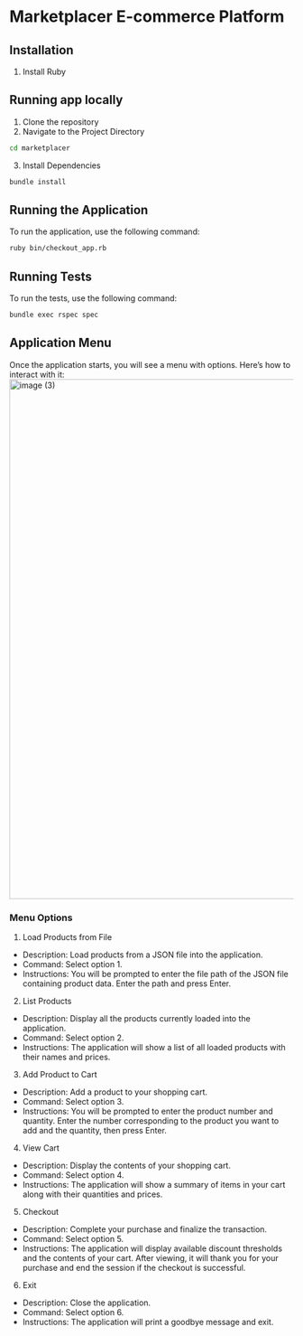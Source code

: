 
# Marketplacer E-commerce Platform

## Installation
1. Install Ruby

## Running app locally
1. Clone the repository
2. Navigate to the Project Directory
```bash
cd marketplacer
```
3. Install Dependencies
```bash
bundle install
```

## Running the Application
To run the application, use the following command:
```bash
ruby bin/checkout_app.rb
```

## Running Tests
To run the tests, use the following command:
```bash
bundle exec rspec spec
```

## Application Menu
Once the application starts, you will see a menu with options. Here’s how to interact with it:
<img width="920" alt="image (3)" src="https://github.com/user-attachments/assets/aae901eb-238d-4f7f-8a0f-3ce0c3cd04e0">

### Menu Options
1. Load Products from File
- Description: Load products from a JSON file into the application.
- Command: Select option 1.
- Instructions: You will be prompted to enter the file path of the JSON file containing product data. Enter the path and press Enter.
2. List Products
- Description: Display all the products currently loaded into the application.
- Command: Select option 2.
- Instructions: The application will show a list of all loaded products with their names and prices.

3. Add Product to Cart
- Description: Add a product to your shopping cart.
- Command: Select option 3.
- Instructions: You will be prompted to enter the product number and quantity. Enter the number corresponding to the product you want to add and the quantity, then press Enter.

4. View Cart
- Description: Display the contents of your shopping cart.
- Command: Select option 4.
- Instructions: The application will show a summary of items in your cart along with their quantities and prices.

5. Checkout
- Description: Complete your purchase and finalize the transaction.
- Command: Select option 5.
- Instructions: The application will display available discount thresholds and the contents of your cart. After viewing, it will thank you for your purchase and end the session if the checkout is successful.

6. Exit
- Description: Close the application.
- Command: Select option 6.
- Instructions: The application will print a goodbye message and exit.
